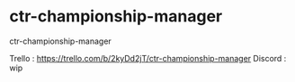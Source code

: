 # ctr-championship-manager
ctr-championship-manager

Trello : https://trello.com/b/2kyDd2jT/ctr-championship-manager
Discord : wip
